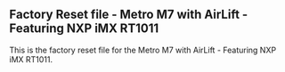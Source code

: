 ## Factory Reset file - Metro M7 with AirLift - Featuring NXP iMX RT1011

This is the factory reset file for the Metro M7 with AirLift - Featuring NXP iMX RT1011.